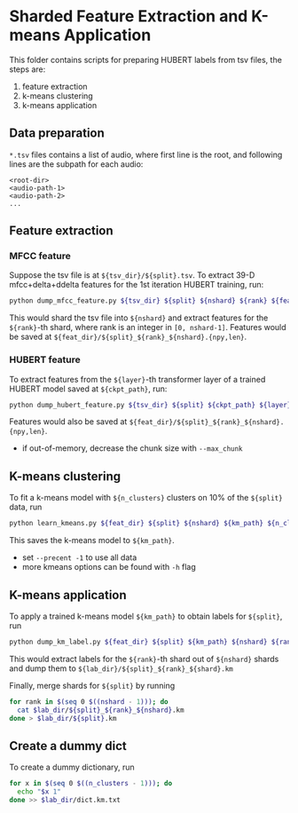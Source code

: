# Sharded Feature Extraction and K-means Application

This folder contains scripts for preparing HUBERT labels from tsv files, the
steps are:
1. feature extraction
2. k-means clustering
3. k-means application


## Data preparation

`*.tsv` files contains a list of audio, where first line is the root, and
following lines are the subpath for each audio:
```
<root-dir>
<audio-path-1>
<audio-path-2>
...
```


## Feature extraction

### MFCC feature
Suppose the tsv file is at `${tsv_dir}/${split}.tsv`. To extract 39-D
mfcc+delta+ddelta features for the 1st iteration HUBERT training, run:
```sh
python dump_mfcc_feature.py ${tsv_dir} ${split} ${nshard} ${rank} ${feat_dir}
```
This would shard the tsv file into `${nshard}` and extract features for the
`${rank}`-th shard, where rank is an integer in `[0, nshard-1]`. Features would
be saved at `${feat_dir}/${split}_${rank}_${nshard}.{npy,len}`.


### HUBERT feature
To extract features from the `${layer}`-th transformer layer of a trained
HUBERT model saved at `${ckpt_path}`, run:
```sh
python dump_hubert_feature.py ${tsv_dir} ${split} ${ckpt_path} ${layer} ${nshard} ${rank} ${feat_dir}
```
Features would also be saved at `${feat_dir}/${split}_${rank}_${nshard}.{npy,len}`.

- if out-of-memory, decrease the chunk size with `--max_chunk`


## K-means clustering
To fit a k-means model with `${n_clusters}` clusters on 10% of the `${split}` data, run
```sh
python learn_kmeans.py ${feat_dir} ${split} ${nshard} ${km_path} ${n_cluster} --percent 0.1
```
This saves the k-means model to `${km_path}`.

- set `--precent -1` to use all data
- more kmeans options can be found with `-h` flag


## K-means application
To apply a trained k-means model `${km_path}` to obtain labels for `${split}`, run
```sh
python dump_km_label.py ${feat_dir} ${split} ${km_path} ${nshard} ${rank} ${lab_dir}
```
This would extract labels for the `${rank}`-th shard out of `${nshard}` shards
and dump them to `${lab_dir}/${split}_${rank}_${shard}.km`


Finally, merge shards for `${split}` by running
```sh
for rank in $(seq 0 $((nshard - 1))); do
  cat $lab_dir/${split}_${rank}_${nshard}.km
done > $lab_dir/${split}.km
```


## Create a dummy dict
To create a dummy dictionary, run
```sh
for x in $(seq 0 $((n_clusters - 1))); do
  echo "$x 1"
done >> $lab_dir/dict.km.txt
```
